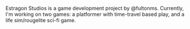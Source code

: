 Estragon Studios is a game development project by @fultonms. Currently, I'm working on two games: a platformer with time-travel based play, and a life sim/rougelite sci-fi game.
